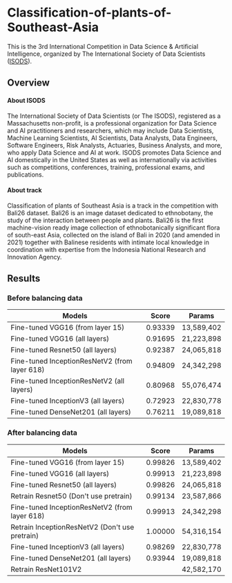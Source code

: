 # Classification-of-plants-of-Southeast-Asia
This is the 3rd International Competition in Data Science & Artificial Intelligence, organized by The International Society of Data Scientists ([ISODS](https://www.isods.org/about-the-society)).
## Overview
#### About ISODS
The International Society of Data Scientists (or The ISODS), registered as a Massachusetts non-profit, is a professional organization for Data Science and AI practitioners and researchers, which may include Data Scientists, Machine Learning Scientists, AI Scientists, Data Analysts, Data Engineers, Software Engineers, Risk Analysts, Actuaries, Business Analysts, and more, who apply Data Science and AI at work. ISODS promotes Data Science and AI domestically in the United States as well as internationally via activities such as competitions, conferences, training, professional exams, and publications.
#### About track
Classification of plants of Southeast Asia is a track in the competition with Bali26 dataset. Bali26 is an image dataset dedicated to ethnobotany, the study of the interaction between people and plants. Bali26 is the first machine-vision ready image collection of ethnobotanically significant flora of south-east Asia, collected on the island of Bali in 2020 (and amended in 2021) together with Balinese residents with intimate local knowledge in coordination with expertise from the Indonesia National Research and Innovation Agency.

## Results
### Before balancing data
Models  | Score | Params
------------- | ------------- | ------------
Fine-tuned VGG16 (from layer 15)  | 0.93339 | 13,589,402 
Fine-tuned VGG16 (all layers)   | 0.91695 | 21,223,898
Fine-tuned Resnet50 (all layers)   | 0.92387 | 24,065,818
Fine-tuned InceptionResNetV2 (from layer 618)   | 0.94809 | 24,342,298
Fine-tuned InceptionResNetV2 (all layers)   | 0.80968 | 55,076,474
Fine-tuned InceptionV3 (all layers)   | 0.72923 | 22,830,778
Fine-tuned DenseNet201 (all layers)   | 0.76211 | 19,089,818

### After balancing data

Models  | Score | Params
------------- | ------------- | ------------
Fine-tuned VGG16 (from layer 15)  | 0.99826 | 13,589,402 
Fine-tuned VGG16 (all layers)   | 0.99913 | 21,223,898
Fine-tuned Resnet50 (all layers)   | 0.99826 | 24,065,818
Retrain Resnet50 (Don't use pretrain) | 0.99134 |23,587,866
Fine-tuned InceptionResNetV2 (from layer 618)   | 0.99913 | 24,342,298
Retrain InceptionResNetV2  (Don't use pretrain)  | 1.00000 | 54,316,154
Fine-tuned InceptionV3 (all layers)   |  0.98269 | 22,830,778
Fine-tuned DenseNet201 (all layers)   | 0.93944 | 19,089,818
Retrain ResNet101V2 | | 42,582,170
